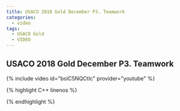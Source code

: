 ```yaml
---
title: USACO 2018 Gold December P3. Teamwork
categories:
  - video
tags:
  - USACO Gold
  - VIDEO 
---
```

  
## USACO 2018 Gold December P3. Teamwork  
  
{% include video id="boiC5NQCtlc" provider="youtube" %}
  
  
{% highlight C++ linenos %}
  
{% endhighlight %}  

